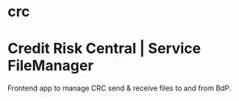 # crc

# Credit Risk Central | Service FileManager

Frontend app to manage CRC send & receive files to and from BdP.
